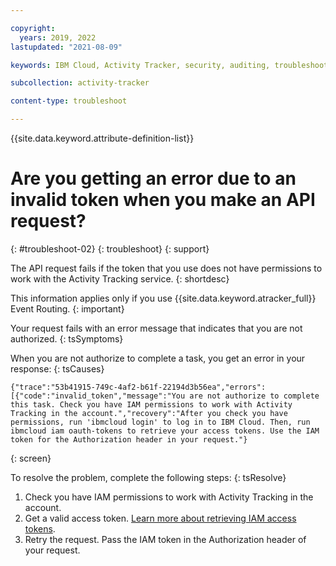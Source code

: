 ```yaml
---

copyright:
  years: 2019, 2022
lastupdated: "2021-08-09"

keywords: IBM Cloud, Activity Tracker, security, auditing, troubleshooting

subcollection: activity-tracker

content-type: troubleshoot

---
```


{{site.data.keyword.attribute-definition-list}}

# Are you getting an error due to an invalid token when you make an API request?
{: #troubleshoot-02}
{: troubleshoot}
{: support} 

The API request fails if the token that you use does not have permissions to work with the Activity Tracking service.
{: shortdesc}


This information applies only if you use {{site.data.keyword.atracker_full}} Event Routing.
{: important}


Your request fails with an error message that indicates that you are not authorized.
{: tsSymptoms}

When you are not authorize to complete a task, you get an error in your response:
{: tsCauses}

```text
{"trace":"53b41915-749c-4af2-b61f-22194d3b56ea","errors":[{"code":"invalid_token","message":"You are not authorize to complete this task. Check you have IAM permissions to work with Activity Tracking in the account.","recovery":"After you check you have permissions, run 'ibmcloud login' to log in to IBM Cloud. Then, run ibmcloud iam oauth-tokens to retrieve your access tokens. Use the IAM token for the Authorization header in your request."} 
```
{: screen}


To resolve the problem, complete the following steps:
{: tsResolve}

1. Check you have IAM permissions to work with Activity Tracking in the account.
2. Get a valid access token. [Learn more about retrieving IAM access tokens](/docs/activity-tracker?topic=activity-tracker-retrieve-iam-token).
3. Retry the request. Pass the IAM token in the Authorization header of your request.










